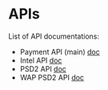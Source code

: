 # APIs

List of API documentations:
* Payment API (main) [doc](https://postman.payout.one/)
* Intel API [doc](https://postman-intel.payout.one/)
* PSD2 API [doc](https://psd2.payout.one/)
* WAP PSD2 API [doc](https://wap.payout.one/api-docs])
